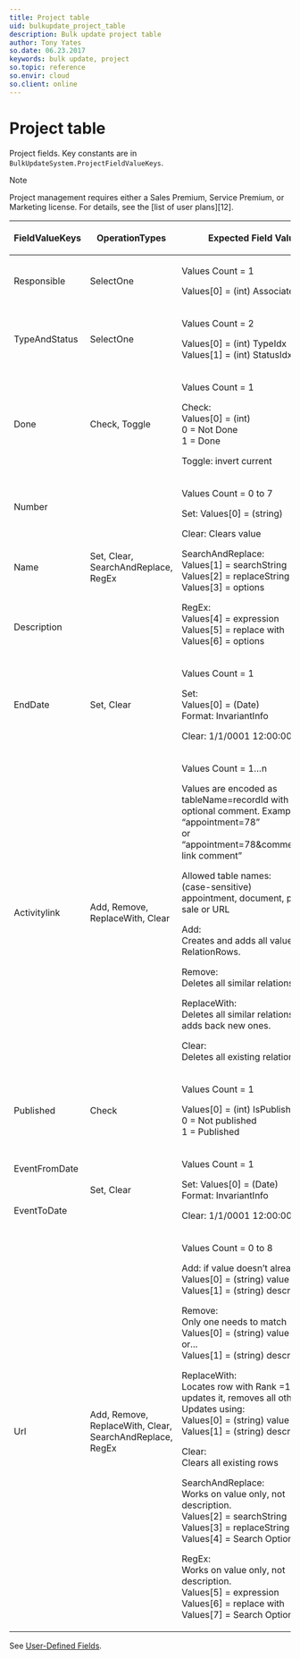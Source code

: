 ```yaml
---
title: Project table
uid: bulkupdate_project_table
description: Bulk update project table
author: Tony Yates
so.date: 06.23.2017
keywords: bulk update, project
so.topic: reference
so.envir: cloud
so.client: online
---
```


# Project table

Project fields. Key constants are in `BulkUpdateSystem.ProjectFieldValueKeys`.

> [!NOTE]
> Project management requires either a Sales Premium, Service Premium, or Marketing license. For details, see the [list of user plans][12].

<table>
    <title>Project</title>
    <thead>
        <tr>
            <th>
                <p>FieldValueKeys</p>
            </th>
            <th>
                <p>OperationTypes</p>
            </th>
            <th>
                <p>Expected Field Values</p>
            </th>
            <th>
                <p>Affected Properties</p>
            </th>
        </tr>
    </thead>
    <tbody>
        <tr>
            <td>
                <p>Responsible</p>
            </td>
            <td>
                <p>SelectOne</p>
            </td>
            <td>
                <p>Values Count = 1</p>
                <p>Values[0] = (int) AssociateId</p>
            </td>
            <td>
                <p>Associate</p>
            </td>
        </tr>
        <tr>
            <td>
                <p>TypeAndStatus</p>
            </td>
            <td>
                <p>SelectOne</p>
            </td>
            <td>
                <p>Values Count = 2</p>
                <p>Values[0] = (int) TypeIdx <br>Values[1] = (int) StatusIdx</p>
            </td>
            <td>
                <p>Type</p>
                <p>Status</p>
            </td>
        </tr>
        <tr>
            <td>
                <p>Done&nbsp;&nbsp;&nbsp;&nbsp;&nbsp;&nbsp;&nbsp;</p>
            </td>
            <td>
                <p>Check, Toggle</p>
            </td>
            <td>
                <p>Values Count = 1</p>
                <p>Check:<br>Values[0] = (int)<br>0 = Not Done<br>1 = Done</p>
                <p>Toggle: invert current</p>
            </td>
            <td>
                <p>Done</p>
            </td>
        </tr>
        <tr>
            <td>
                <p>Number</p>
            </td>
            <td rowspan="3">
                <p>Set, Clear, SearchAndReplace, RegEx</p>
            </td>
            <td rowspan="3">
                <p>Values Count = 0 to 7</p>
                <p>Set: Values[0] = (string)</p>
                <p>Clear: Clears value</p>
                <p>SearchAndReplace:<br>Values[1] = searchString<br>Values[2] = replaceString<br>Values[3] = options</p>
                <p>RegEx:<br>Values[4] = expression<br>Values[5] = replace with<br>Values[6] = options</p>
            </td>
            <td>
                <p>ProjectNumber</p>
            </td>
        </tr>
        <tr>
            <td>
                <p>Name</p>
            </td>
            <td>
                <p>Name</p>
            </td>
        </tr>
        <tr>
            <td>
                <p>Description</p>
            </td>
            <td>
                <p>ProjectText</p>
            </td>
        </tr>
        <tr>
            <td>
                <p>EndDate</p>
            </td>
            <td>
                <p>Set, Clear</p>
            </td>
            <td>
                <p>Values Count = 1</p>
                <p>Set:<br>Values[0] = (Date) <br>Format: InvariantInfo</p>
                <p>Clear: 1/1/0001 12:00:00 AM</p>
            </td>
            <td>
                <p>EndDate</p>
            </td>
        </tr>
        <tr>
            <td>
                <p>Activitylink</p>
            </td>
            <td>
                <p>Add, Remove, ReplaceWith, Clear</p>
            </td>
            <td>
                <p>Values Count = 1&hellip;n</p>
                <p>Values are encoded as tableName=recordId with an optional comment.
                    Example:<br>&ldquo;appointment=78&rdquo; <br>or<br>&ldquo;appointment=78&amp;comment=Some link
                    comment&rdquo;</p>
                <p>Allowed table names:<br>(case-sensitive)<br>appointment, document, project, sale or URL</p>
                <p>Add:<br>Creates and adds all values as RelationRows.</p>
                <p>Remove:<br>Deletes all similar relations.</p>
                <p>ReplaceWith:<br>Deletes all similar relations, then adds back new ones.</p>
                <p>Clear: <br>Deletes all existing relations.</p>
            </td>
            <td>
                <p>LinksHelper</p>
            </td>
        </tr>
        <tr>
            <td>
                <p>Published&nbsp;&nbsp;</p>
            </td>
            <td>
                <p>Check</p>
            </td>
            <td>
                <p>Values Count = 1</p>
                <p>Values[0] = (int) IsPublished<br>0 = Not published<br>1 = Published</p>
            </td>
            <td>
                <p>PublishHelper</p>
            </td>
        </tr>
        <tr>
            <td>
                <p>EventFromDate</p>
            </td>
            <td rowspan="2">
                <p>Set, Clear</p>
            </td>
            <td rowspan="2">
                <p>Values Count = 1</p>
                <p>Set: Values[0] = (Date)<br>Format: InvariantInfo</p>
                <p>Clear: 1/1/0001 12:00:00 AM</p>
            </td>
            <td>
                <p>PublishHelper.PublishStart</p>
            </td>
        </tr>
        <tr>
            <td>
                <p>EventToDate</p>
            </td>
            <td>
                <p>PublishHelper.PublishEnd</p>
            </td>
        </tr>
        <tr>
            <td>
                <p>Url</p>
            </td>
            <td>
                <p>Add, Remove, ReplaceWith, Clear, SearchAndReplace, RegEx</p>
            </td>
            <td>
                <p>Values Count = 0 to 8</p>
                <p>Add: if value doesn&rsquo;t already exist<br>Values[0] = (string) value<br>Values[1] = (string)
                    description</p>
                <p>Remove: <br>Only one needs to match<br>Values[0] = (string) value<br>or...<br>Values[1] = (string)
                    description</p>
                <p>ReplaceWith:<br>Locates row with Rank =1 and updates it, removes all others. Updates
                    using:<br>Values[0] = (string) value<br>Values[1] = (string) description</p>
                <p>Clear: <br>Clears all existing rows</p>
                <p>SearchAndReplace:<br>Works on value only, not description.<br>Values[2] = searchString<br>Values[3] =
                    replaceString<br>Values[4] = Search Options</p>
                <p>RegEx:<br>Works on value only, not description.<br>Values[5] = expression<br>Values[6] = replace
                    with<br>Values[7] = Search Options</p>
            </td>
            <td>
                <p>Urls</p>
            </td>
        </tr>
    </tbody>
</table>

See [User-Defined Fields][1].

<!-- Referenced links -->
[1]: user-defined-fields.md
[2]: ../../../../admin/license/user-plans.md

